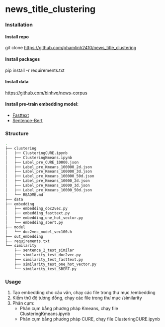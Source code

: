 # news_title_clustering

### Installation
#### Install repo
git clone https://github.com/phamlinh2410/news_title_clustering

#### Install packages
pip install -r requirements.txt

#### Install data 
https://github.com/binhvq/news-corpus

#### Install pre-train embedding model:
- [Fasttext](https://fasttext.cc/)
- [Sentence-Bert](https://www.sbert.net/)
### Structure
```bash
.
├── clustering
│   ├── ClusteringCURE.ipynb
│   ├── ClusteringKmeans.ipynb
│   ├── Label_pre_CURE_10000.json
│   ├── Label_pre_Kmeans_100000_2d.json
│   ├── Label_pre_Kmeans_100000_3d.json
│   ├── Label_pre_Kmeans_100000_50d.json
│   ├── Label_pre_Kmeans_10000_2d.json
│   ├── Label_pre_Kmeans_10000_3d.json
│   ├── Label_pre_Kmeans_10000_50d.json
│   └── README.md
├── data
├── embedding
│   ├── embedding_doc2vec.py
│   ├── embedding_fasttext.py
│   ├── embedding_one_hot_vector.py
│   └── embedding_sbert.py
├── model
│   └── doc2vec_model_vec100.h
├── out_embedding
├── requirements.txt
└── similarity
    ├── sentence_2_test_similar
    ├── similarity_test_doc2vec.py
    ├── similarity_test_fasttext.py
    ├── similarity_test_one_hot_vector.py
    └── similarity_test_SBERT.py

```

### Usage
1. Tạo embedding cho câu văn, chạy các file trong thư mục /embedding
2. Kiểm thử độ tương đồng, chạy các file trong thư mục /similarity
3. Phân cụm: 
    - Phân cụm bằng phương pháp Kmeans, chạy file ClusteringKmeans.ipynb
    - Phân cụm bằng phương pháp CURE, chạy file ClusteringCURE.ipynb

